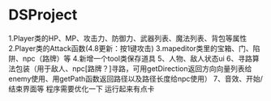 # DSProject
1.Player类的HP、MP、攻击力、防御力、武器列表、魔法列表、背包等属性
2.Player类的Attack函数(4.8更新：按1键攻击)
3.mapeditor类里的宝箱、门、陷阱、npc（路牌）等
4.新增一个tool类保存道具
5、人物、敌人状态ui
6、寻路算法包装（用于敌人、npc[路牌？]寻路，可用getDirection返回方向向量列表给enemy使用、用getPath函数返回路径以及路径长度给npc使用）
7、音效、开始/结束界面等
程序需要优化一下 运行起来有点卡
